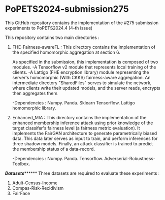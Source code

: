 # PoPETS2024-submission275

This GitHub repository contains the implementation of the #275 submission experiments to PoPETS2024.4 (4-th issue)

This repository contains two main directories : 

1) FHE-Fairness-awareFL : This directory contains the implementation of the specified homomorphic aggregation at section 6.

     As specified in the submission, this implementation is composed of two modules.
             -A Tensorflow v2 module that represents local training of the clients.
             -A Lattigo (FHE encryption library) module representing the server's homomorphic (With CKKS) fairness-aware aggregation.
     An intermediate directory "SharedFiles" serves to simulate the network, where clients write their updated models, and the server reads, encrypts then aggregates them.  

    -Dependencies :
       Numpy.
       Panda.
       Sklearn
       Tensorflow.
       Lattigo homomorphic library.
       


3) Enhanced_MIA : This directory contains the implementation of the enhanced membership inference attack using prior knowledge of the target classifer's fairness level (a fairness metric evaluation). It implements the FairGAN architecture to generate parametrically biased data. This data later serves as input to train, and perform inferences for three shadow models. Finally, an attack classifier is trained to predict the membership status of a data-record.
 
    -Dependencies :
      Numpy.
      Panda.
      Tensorflow.
      Adverserial-Robustness-Toolbox.


*****************Datasets***********************
Three datasets are required to evaluate these experiments : 
1) Adult-Census-Income
2) Compas-Risk-Recidivism
3) FairFace


       
